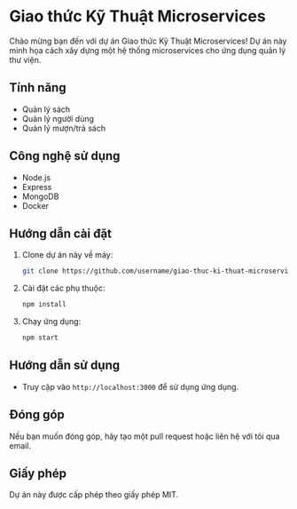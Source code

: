 # Giao thức Kỹ Thuật Microservices

Chào mừng bạn đến với dự án Giao thức Kỹ Thuật Microservices! Dự án này minh họa cách xây dựng một hệ thống microservices cho ứng dụng quản lý thư viện.

## Tính năng
- Quản lý sách
- Quản lý người dùng
- Quản lý mượn/trả sách

## Công nghệ sử dụng
- Node.js
- Express
- MongoDB
- Docker

## Hướng dẫn cài đặt
1. Clone dự án này về máy:
   ```bash
   git clone https://github.com/username/giao-thuc-ki-thuat-microservices.git
   ```
2. Cài đặt các phụ thuộc:
   ```bash
   npm install
   ```
3. Chạy ứng dụng:
   ```bash
   npm start
   ```

## Hướng dẫn sử dụng
- Truy cập vào `http://localhost:3000` để sử dụng ứng dụng.

## Đóng góp
Nếu bạn muốn đóng góp, hãy tạo một pull request hoặc liên hệ với tôi qua email.

## Giấy phép
Dự án này được cấp phép theo giấy phép MIT.
